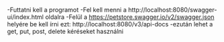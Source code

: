-Futtatni kell a programot 
-Fel kell menni a http://localhost:8080/swagger-ui/index.html oldalra 
-Felül a https://petstore.swagger.io/v2/swagger.json helyére be kell írni ezt: http://localhost:8080/v3/api-docs
-ezután lehet a get, put, post, delete kéréseket használni
